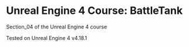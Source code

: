 # Unreal Engine 4 Course: BattleTank
Section_04 of the Unreal Engine 4 course

Tested on Unreal Engine 4 v4.18.1
